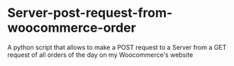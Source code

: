 # Server-post-request-from-woocommerce-order
A python script that allows to make a POST request to a Server from a GET request of all orders of the day on my Woocommerce's website
